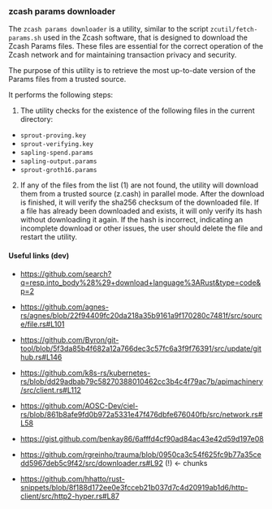 ### zcash params downloader

The `zcash params downloader` is a utility, similar to the script `zcutil/fetch-params.sh` used in the Zcash software, that is designed to download the Zcash Params files. These files are essential for the correct operation of the Zcash network and for maintaining transaction privacy and security.

The purpose of this utility is to retrieve the most up-to-date version of the Params files from a trusted source.

It performs the following steps:

1. The utility checks for the existence of the following files in the current directory:

- `sprout-proving.key`
- `sprout-verifying.key`
- `sapling-spend.params`
- `sapling-output.params`
- `sprout-groth16.params`

2. If any of the files from the list (1) are not found, the utility will download them from a trusted source (z.cash) in parallel mode. After the download is finished, it will verify the sha256 checksum of the downloaded file. If a file has already been downloaded and exists, it will only verify its hash without downloading it again. If the hash is incorrect, indicating an incomplete download or other issues, the user should delete the file and restart the utility.

#### Useful links (dev)

-  https://github.com/search?q=resp.into_body%28%29+download+language%3ARust&type=code&p=2
-  https://github.com/agnes-rs/agnes/blob/22f94409fc20da218a35b9161a9f170280c7481f/src/source/file.rs#L101
-  https://github.com/Byron/git-tool/blob/5f3da85b4f682a12a766dec3c57fc6a3f9f76391/src/update/github.rs#L146
-  https://github.com/k8s-rs/kubernetes-rs/blob/dd29adbab79c58270388010462cc3b4c4f79ac7b/apimachinery/src/client.rs#L112
-  https://github.com/AOSC-Dev/ciel-rs/blob/861b8afe9fd0b972a5331e47f476dbfe676040fb/src/network.rs#L58

-  https://gist.github.com/benkay86/6afffd4cf90ad84ac43e42d59d197e08
-  https://github.com/rgreinho/trauma/blob/0950ca3c54f625fc9b77a35cedd5967deb5c9f42/src/downloader.rs#L92 (!) <- chunks
-  https://github.com/hhatto/rust-snippets/blob/8f188d172ee0e3fcceb21b037d7c4d20919ab1d6/http-client/src/http2-hyper.rs#L87


